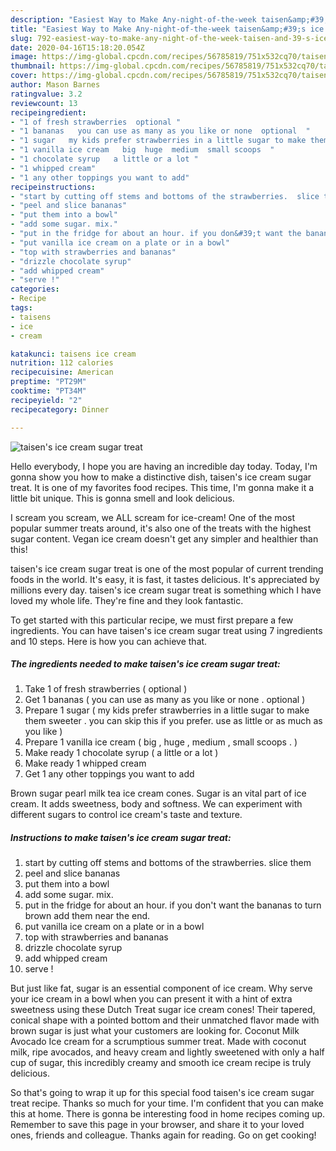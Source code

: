 ```yaml
---
description: "Easiest Way to Make Any-night-of-the-week taisen&amp;#39;s ice cream sugar treat"
title: "Easiest Way to Make Any-night-of-the-week taisen&amp;#39;s ice cream sugar treat"
slug: 792-easiest-way-to-make-any-night-of-the-week-taisen-and-39-s-ice-cream-sugar-treat
date: 2020-04-16T15:18:20.054Z
image: https://img-global.cpcdn.com/recipes/56785819/751x532cq70/taisens-ice-cream-sugar-treat-recipe-main-photo.jpg
thumbnail: https://img-global.cpcdn.com/recipes/56785819/751x532cq70/taisens-ice-cream-sugar-treat-recipe-main-photo.jpg
cover: https://img-global.cpcdn.com/recipes/56785819/751x532cq70/taisens-ice-cream-sugar-treat-recipe-main-photo.jpg
author: Mason Barnes
ratingvalue: 3.2
reviewcount: 13
recipeingredient:
- "1 of fresh strawberries  optional "
- "1 bananas   you can use as many as you like or none  optional  "
- "1 sugar   my kids prefer strawberries in a little sugar to make them sweeter  you can skip this if you prefer  use as little or as much as you like "
- "1 vanilla ice cream   big  huge  medium  small scoops  "
- "1 chocolate syrup   a little or a lot "
- "1 whipped cream"
- "1 any other toppings you want to add"
recipeinstructions:
- "start by cutting off stems and bottoms of the strawberries.  slice them"
- "peel and slice bananas"
- "put them into a bowl"
- "add some sugar. mix."
- "put in the fridge for about an hour. if you don&#39;t want the bananas to turn brown add them near the end."
- "put vanilla ice cream on a plate or in a bowl"
- "top with strawberries and bananas"
- "drizzle chocolate syrup"
- "add whipped cream"
- "serve !"
categories:
- Recipe
tags:
- taisens
- ice
- cream

katakunci: taisens ice cream 
nutrition: 112 calories
recipecuisine: American
preptime: "PT29M"
cooktime: "PT34M"
recipeyield: "2"
recipecategory: Dinner

---
```



![taisen&#39;s ice cream sugar treat](https://img-global.cpcdn.com/recipes/56785819/751x532cq70/taisens-ice-cream-sugar-treat-recipe-main-photo.jpg)

Hello everybody, I hope you are having an incredible day today. Today, I'm gonna show you how to make a distinctive dish, taisen&#39;s ice cream sugar treat. It is one of my favorites food recipes. This time, I'm gonna make it a little bit unique. This is gonna smell and look delicious.

I scream you scream, we ALL scream for ice-cream! One of the most popular summer treats around, it&#39;s also one of the treats with the highest sugar content. Vegan ice cream doesn&#39;t get any simpler and healthier than this!

taisen&#39;s ice cream sugar treat is one of the most popular of current trending foods in the world. It's easy, it is fast, it tastes delicious. It's appreciated by millions every day. taisen&#39;s ice cream sugar treat is something which I have loved my whole life. They're fine and they look fantastic.


To get started with this particular recipe, we must first prepare a few ingredients. You can have taisen&#39;s ice cream sugar treat using 7 ingredients and 10 steps. Here is how you can achieve that.

<!--inarticleads1-->

##### The ingredients needed to make taisen&#39;s ice cream sugar treat:

1. Take 1 of fresh strawberries ( optional )
1. Get 1 bananas (  you can use as many as you like or none . optional  )
1. Prepare 1 sugar (  my kids prefer strawberries in a little sugar to make them sweeter . you can skip this if you prefer.  use as little or as much as you like )
1. Prepare 1 vanilla ice cream (  big , huge , medium , small scoops . )
1. Make ready 1 chocolate syrup (  a little or a lot )
1. Make ready 1 whipped cream
1. Get 1 any other toppings you want to add


Brown sugar pearl milk tea ice cream cones. Sugar is an vital part of ice cream. It adds sweetness, body and softness. We can experiment with different sugars to control ice cream&#39;s taste and texture. 

<!--inarticleads2-->

##### Instructions to make taisen&#39;s ice cream sugar treat:

1. start by cutting off stems and bottoms of the strawberries.  slice them
1. peel and slice bananas
1. put them into a bowl
1. add some sugar. mix.
1. put in the fridge for about an hour. if you don&#39;t want the bananas to turn brown add them near the end.
1. put vanilla ice cream on a plate or in a bowl
1. top with strawberries and bananas
1. drizzle chocolate syrup
1. add whipped cream
1. serve !


But just like fat, sugar is an essential component of ice cream. Why serve your ice cream in a bowl when you can present it with a hint of extra sweetness using these Dutch Treat sugar ice cream cones! Their tapered, conical shape with a pointed bottom and their unmatched flavor made with brown sugar is just what your customers are looking for. Coconut Milk Avocado Ice cream for a scrumptious summer treat. Made with coconut milk, ripe avocados, and heavy cream and lightly sweetened with only a half cup of sugar, this incredibly creamy and smooth ice cream recipe is truly delicious. 

So that's going to wrap it up for this special food taisen&#39;s ice cream sugar treat recipe. Thanks so much for your time. I'm confident that you can make this at home. There is gonna be interesting food in home recipes coming up. Remember to save this page in your browser, and share it to your loved ones, friends and colleague. Thanks again for reading. Go on get cooking!

